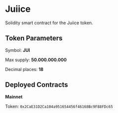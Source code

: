 # Juiice

Solidity smart contract for the Juiice token.

## Token Parameters

Symbol: **JUI**

Max supply: **50.000.000.000**

Decimal places: **18**

## Deployed Contracts

**Mainnet**

Token: `0x2CaE31D2Ca104a951654456f46168Bc9F88FDc65`
